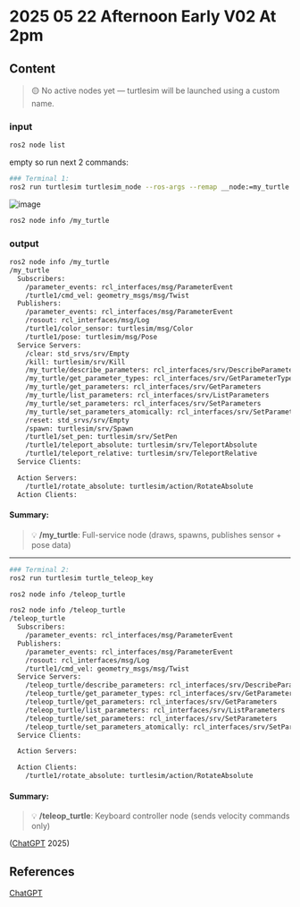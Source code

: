 # 2025 05 22 Afternoon Early V02 At 2pm

## Content

> 🟡 No active nodes yet — turtlesim will be launched using a custom name.

### input

```bash
ros2 node list
```

empty so run next 2 commands:

```bash
### Terminal 1:
ros2 run turtlesim turtlesim_node --ros-args --remap __node:=my_turtle
```

![image](https://github.com/user-attachments/assets/6d5d5e46-2361-4a12-9bae-e1e65db090fd)


```bash
ros2 node info /my_turtle
```

### output

```bash
ros2 node info /my_turtle
/my_turtle
  Subscribers:
    /parameter_events: rcl_interfaces/msg/ParameterEvent
    /turtle1/cmd_vel: geometry_msgs/msg/Twist
  Publishers:
    /parameter_events: rcl_interfaces/msg/ParameterEvent
    /rosout: rcl_interfaces/msg/Log
    /turtle1/color_sensor: turtlesim/msg/Color
    /turtle1/pose: turtlesim/msg/Pose
  Service Servers:
    /clear: std_srvs/srv/Empty
    /kill: turtlesim/srv/Kill
    /my_turtle/describe_parameters: rcl_interfaces/srv/DescribeParameters
    /my_turtle/get_parameter_types: rcl_interfaces/srv/GetParameterTypes
    /my_turtle/get_parameters: rcl_interfaces/srv/GetParameters
    /my_turtle/list_parameters: rcl_interfaces/srv/ListParameters
    /my_turtle/set_parameters: rcl_interfaces/srv/SetParameters
    /my_turtle/set_parameters_atomically: rcl_interfaces/srv/SetParametersAtomically
    /reset: std_srvs/srv/Empty
    /spawn: turtlesim/srv/Spawn
    /turtle1/set_pen: turtlesim/srv/SetPen
    /turtle1/teleport_absolute: turtlesim/srv/TeleportAbsolute
    /turtle1/teleport_relative: turtlesim/srv/TeleportRelative
  Service Clients:

  Action Servers:
    /turtle1/rotate_absolute: turtlesim/action/RotateAbsolute
  Action Clients:
```

#### Summary:

> 💡 **/my_turtle**: Full-service node (draws, spawns, publishes sensor + pose data)

____

```bash
### Terminal 2:
ros2 run turtlesim turtle_teleop_key
```

```bash
ros2 node info /teleop_turtle
```

```bash
ros2 node info /teleop_turtle
/teleop_turtle
  Subscribers:
    /parameter_events: rcl_interfaces/msg/ParameterEvent
  Publishers:
    /parameter_events: rcl_interfaces/msg/ParameterEvent
    /rosout: rcl_interfaces/msg/Log
    /turtle1/cmd_vel: geometry_msgs/msg/Twist
  Service Servers:
    /teleop_turtle/describe_parameters: rcl_interfaces/srv/DescribeParameters
    /teleop_turtle/get_parameter_types: rcl_interfaces/srv/GetParameterTypes
    /teleop_turtle/get_parameters: rcl_interfaces/srv/GetParameters
    /teleop_turtle/list_parameters: rcl_interfaces/srv/ListParameters
    /teleop_turtle/set_parameters: rcl_interfaces/srv/SetParameters
    /teleop_turtle/set_parameters_atomically: rcl_interfaces/srv/SetParametersAtomically
  Service Clients:

  Action Servers:

  Action Clients:
    /turtle1/rotate_absolute: turtlesim/action/RotateAbsolute
```

#### Summary:

> 💡 **/teleop_turtle**: Keyboard controller node (sends velocity commands only)


([ChatGPT](https://chatgpt.com/) 2025)

## References

[ChatGPT](https://chatgpt.com/)
